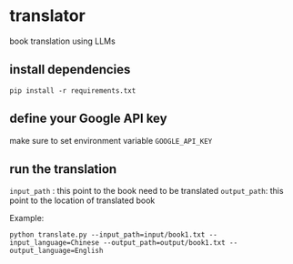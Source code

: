 # translator
book translation using LLMs


## install dependencies

```
pip install -r requirements.txt
```

## define your Google API key
make sure to set environment variable `GOOGLE_API_KEY`

## run the translation
`input_path` : this point to the book need to be translated
`output_path`: this point to the location of translated book

Example:
```
python translate.py --input_path=input/book1.txt --input_language=Chinese --output_path=output/book1.txt --output_language=English
```